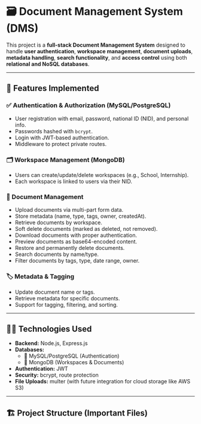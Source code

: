 # 🗃️ Document Management System (DMS)

This project is a **full-stack Document Management System** designed to handle **user authentication**, **workspace management**, **document uploads**, **metadata handling**, **search functionality**, and **access control** using both **relational and NoSQL databases**.

---

## 🚀 Features Implemented

### ✅ Authentication & Authorization (MySQL/PostgreSQL)
- User registration with email, password, national ID (NID), and personal info.
- Passwords hashed with `bcrypt`.
- Login with JWT-based authentication.
- Middleware to protect private routes.

### 🗂️ Workspace Management (MongoDB)
- Users can create/update/delete workspaces (e.g., School, Internship).
- Each workspace is linked to users via their NID.

### 📄 Document Management
- Upload documents via multi-part form data.
- Store metadata (name, type, tags, owner, createdAt).
- Retrieve documents by workspace.
- Soft delete documents (marked as deleted, not removed).
- Download documents with proper authentication.
- Preview documents as base64-encoded content.
- Restore and permanently delete documents.
- Search documents by name/type.
- Filter documents by tags, type, date range, owner.

### 🏷️ Metadata & Tagging
- Update document name or tags.
- Retrieve metadata for specific documents.
- Support for tagging, filtering, and sorting.

---

## 🧑‍💻 Technologies Used

- **Backend:** Node.js, Express.js
- **Databases:**  
  - 🐬 MySQL/PostgreSQL (Authentication)  
  - 🍃 MongoDB (Workspaces & Documents)
- **Authentication:** JWT
- **Security:** bcrypt, route protection
- **File Uploads:** multer (with future integration for cloud storage like AWS S3)

---

## 🏗️ Project Structure (Important Files)

